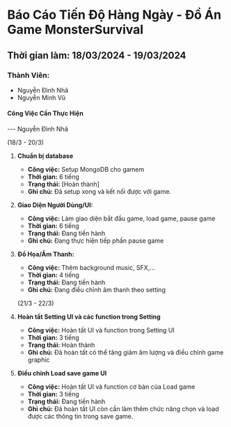 # Báo Cáo Tiến Độ Hàng Ngày - Đồ Án Game MonsterSurvival

## Thời gian làm: 18/03/2024 - 19/03/2024

### Thành Viên:

- Nguyễn Đình Nhã
- Nguyễn Minh Vũ

#### Công Việc Cần Thực Hiện

--- Nguyễn Đình Nhã

(18/3 - 20/3)

1. **Chuẩn bị database**

   - **Công việc:** Setup MongoDB cho gamem
   - **Thời gian:** 6 tiếng
   - **Trạng thái:** [Hoàn thành]
   - **Ghi chú:** Đã setup xong và kết nối được với game.

2. **Giao Diện Người Dùng/UI:**

   - **Công việc:** Làm giao diện bắt đầu game, load game, pause game
   - **Thời gian:** 6 tiếng
   - **Trạng thái:** Đang tiến hành
   - **Ghi chú:** Đang thực hiện tiếp phần pause game

3. **Đồ Họa/Âm Thanh:**

   - **Công việc:** Thêm background music, SFX,...
   - **Thời gian:** 4 tiếng
   - **Trạng thái:** Đang tiến hành
   - **Ghi chú:** Đang điều chỉnh âm thanh theo setting

   (21/3 - 22/3)

4. **Hoàn tất Setting UI và các function trong Setting**

   - **Công việc:** Hoàn tất UI và function trong Setting UI
   - **Thời gian:** 3 tiếng
   - **Trạng thái:** Hoàn thành
   - **Ghi chú:** Đã hoàn tất có thể tăng giảm âm lượng và điều chỉnh game graphic

5. **Điều chỉnh Load save game UI**

   - **Công việc:** Hoàn tất UI và function cơ bản của Load game
   - **Thời gian:** 3 tiếng
   - **Trạng thái:** Đang tiến hành
   - **Ghi chú:** Đã hoàn tất UI còn cần làm thêm chức năng chọn và load được các thông tin trong save game.
